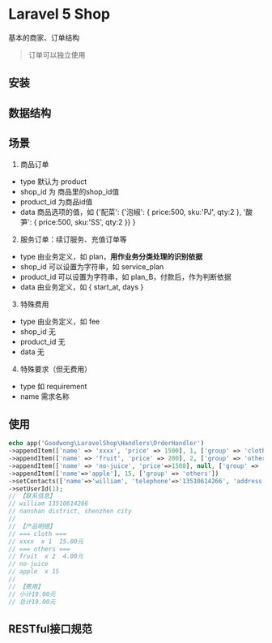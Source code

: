 # Laravel 5 Shop

基本的商家、订单结构

> 订单可以独立使用

## 安装

## 数据结构

## 场景

1. 商品订单
- type 默认为 product
- shop_id 为 商品里的shop_id值
- product_id 为商品id值
- data 商品选项的值，如 {'配菜': {'泡椒': { price:500, sku:'PJ', qty:2 }, '酸笋': { price:500, sku:'SS', qty:2 }} }

2. 服务订单：续订服务、充值订单等
- type 由业务定义，如 plan，**用作业务分类处理的识别依据**
- shop_id 可以设置为字符串，如 service_plan
- product_id 可以设置为字符串，如 plan_B，付款后，作为判断依据
- data 由业务定义，如 { start_at, days }

3. 特殊费用
- type  由业务定义，如 fee
- shop_id 无
- product_id 无
- data 无

4. 特殊要求（但无费用）
- type 如 requirement
- name 需求名称

## 使用
```php
echo app('Goodwong\LaravelShop\Handlers\OrderHandler')
->appendItem(['name' => 'xxxx', 'price' => 1500], 1, ['group' => 'cloth'])
->appendItem(['name' => 'fruit', 'price' => 200], 2, ['group' => 'others'])
->appendItem(['name' => 'no-juice', 'price'=>1508], null, ['group' => 'others'])
->appendItem(['name'=>'apple'], 15, ['group' => 'others'])
->setContacts(['name'=>'william', 'telephone'=>'13510614266', 'address'=>'nanshan district, shenzhen city'])
->setUserId(1);
// 【联系信息】
// william 13510614266
// nanshan district, shenzhen city
// 
// 【产品明细】
// === cloth ===
// xxxx  x 1  15.00元
// === others ===
// fruit  x 2  4.00元
// no-juice
// apple  x 15
// 
// 【费用】
// 小计19.00元
// 总计19.00元
```

## RESTful接口规范

